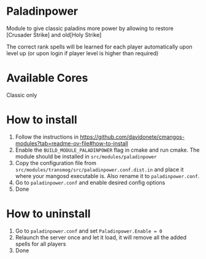 # Paladinpower
Module to give classic paladins more power by allowing to restore [Crusader Strike] and old[Holy Strike]

The correct rank spells will be learned for each player automatically upon level up (or upon login if player level is higher than required)

# Available Cores
Classic only

# How to install
1. Follow the instructions in https://github.com/davidonete/cmangos-modules?tab=readme-ov-file#how-to-install
2. Enable the `BUILD_MODULE_PALADINPOWER` flag in cmake and run cmake. The module should be installed in `src/modules/paladinpower`
3. Copy the configuration file from `src/modules/transmog/src/paladinpower.conf.dist.in` and place it where your mangosd executable is. Also rename it to `paladinpower.conf`.
4. Go to `paladinpower.conf` and enable desired config options
5. Done

# How to uninstall
1. Go to `paladinpower.conf` and set `Paladinpower.Enable = 0`
2. Relaunch the server once and let it load, it will remove all the added spells for all players
3. Done